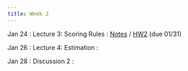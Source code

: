 ```yaml
---
title: Week 2
---
```


Jan 24
: Lecture 3: Scoring Rules 
    : [Notes](/lectures/lec3-scoring-rules) / [HW2](/assets/hw2.pdf) (due 01/31)

Jan 26
: Lecture 4: Estimation
    :   

Jan 28
: Discussion 2
    :   
